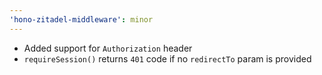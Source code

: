 ```yaml
---
'hono-zitadel-middleware': minor
---
```


- Added support for `Authorization` header
- `requireSession()` returns `401` code if no `redirectTo` param is provided
